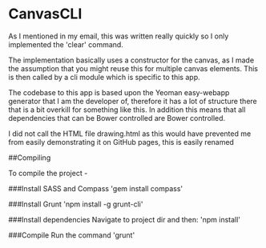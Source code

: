 CanvasCLI
=========

As I mentioned in my email, this was written really quickly so I only implemented the 'clear' command.

The implementation basically uses a constructor for the canvas, as I made the assumption that you might reuse this for multiple canvas elements. This is then called by a cli module which is specific to this app.

The codebase to this app is based upon the Yeoman easy-webapp generator that I am the developer of, therefore it has a lot of structure there that is a bit overkill for something like this. In addition this means that all dependencies that can be Bower controlled are Bower controlled.

I did not call the HTML file drawing.html as this would have prevented me from easily demonstrating it on GitHub pages, this is easily renamed

##Compiling

To compile the project - 

###Install SASS and Compass 
'gem install compass'

###Install Grunt
'npm install -g grunt-cli'

###Install dependencies
Navigate to project dir and then:
'npm install'

###Compile
Run the command
'grunt'
